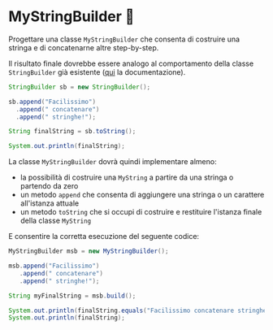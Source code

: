 # MyStringBuilder 🛴

Progettare una classe `MyStringBuilder` che consenta di costruire una stringa e di concatenarne altre step-by-step.

Il risultato finale dovrebbe essere analogo al comportamento della classe `StringBuilder` già esistente
([qui](https://docs.oracle.com/javase/7/docs/api/java/lang/StringBuilder.html) la documentazione).

```Java
StringBuilder sb = new StringBuilder();

sb.append("Facilissimo")
  .append(" concatenare")
  .append(" stringhe!");

String finalString = sb.toString();

System.out.println(finalString);
```

La classe `MyStringBuilder` dovrà quindi implementare almeno:
- la possibilità di costruire una `MyString` a partire da una stringa o partendo da zero
- un metodo `append` che consenta di aggiungere una stringa o un carattere all'istanza attuale 
- un metodo `toString` che si occupi di costruire e restituire l'istanza finale della classe `MyString`

E consentire la corretta esecuzione del seguente codice:

```Java
MyStringBuilder msb = new MyStringBuilder(); 

msb.append("Facilissimo")
   .append(" concatenare")
   .append(" stringhe!");

String myFinalString = msb.build();

System.out.println(finalString.equals("Facilissimo concatenare stringhe!"));
System.out.println(finalString);
```